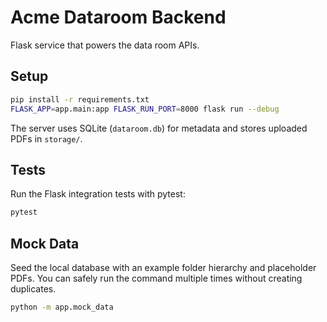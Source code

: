 # Acme Dataroom Backend

Flask service that powers the data room APIs.

## Setup

```bash
pip install -r requirements.txt
FLASK_APP=app.main:app FLASK_RUN_PORT=8000 flask run --debug
```

The server uses SQLite (`dataroom.db`) for metadata and stores uploaded PDFs in `storage/`.

## Tests

Run the Flask integration tests with pytest:

```bash
pytest
```

## Mock Data

Seed the local database with an example folder hierarchy and placeholder PDFs. You can safely run the command multiple times without creating duplicates.

```bash
python -m app.mock_data
```
